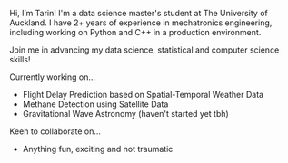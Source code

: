 Hi, I’m Tarin! I'm a data science master's student at The University of Auckland. I have 2+ years of experience in mechatronics engineering, including working on Python and C++ in a production environment.

Join me in advancing my data science, statistical and computer science skills!

Currently working on... 
- Flight Delay Prediction based on Spatial-Temporal Weather Data
- Methane Detection using Satellite Data
- Gravitational Wave Astronomy (haven't started yet tbh)

Keen to collaborate on...
- Anything fun, exciting and not traumatic
